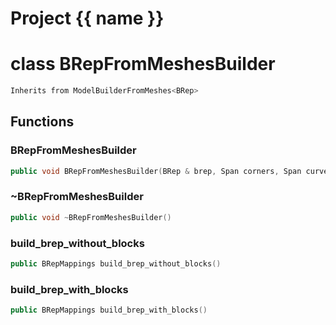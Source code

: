 <script setup>
import {useRoute} from 'vitepress'
const {path} = useRoute()
const tokens = path.split('/')
const words = tokens[2].split('-');
for (let i = 0; i < words.length; i++) {
    words[i] = words[i].charAt(0).toUpperCase() + words[i].slice(1);
    words[i] = words[i].replace('geode', 'Geode')
}
const name = words.join('-');
</script>
# Project {{ name }}

# class BRepFromMeshesBuilder


```cpp
Inherits from ModelBuilderFromMeshes<BRep>
```



## Functions

### BRepFromMeshesBuilder

```cpp
public void BRepFromMeshesBuilder(BRep & brep, Span corners, Span curves, Span surfaces)
```


### ~BRepFromMeshesBuilder

```cpp
public void ~BRepFromMeshesBuilder()
```


### build_brep_without_blocks

```cpp
public BRepMappings build_brep_without_blocks()
```


### build_brep_with_blocks

```cpp
public BRepMappings build_brep_with_blocks()
```




